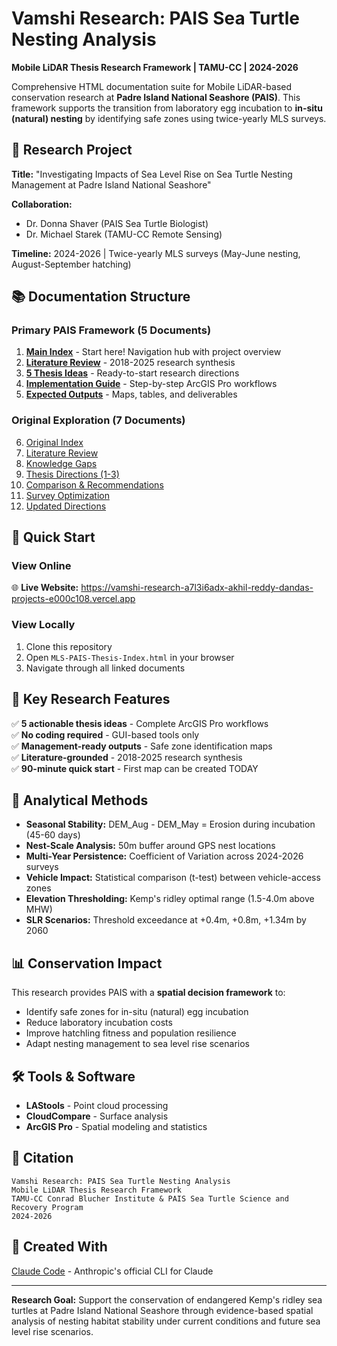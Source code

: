 # Vamshi Research: PAIS Sea Turtle Nesting Analysis

**Mobile LiDAR Thesis Research Framework | TAMU-CC | 2024-2026**

Comprehensive HTML documentation suite for Mobile LiDAR-based conservation research at **Padre Island National Seashore (PAIS)**. This framework supports the transition from laboratory egg incubation to **in-situ (natural) nesting** by identifying safe zones using twice-yearly MLS surveys.

## 🎯 Research Project

**Title:** "Investigating Impacts of Sea Level Rise on Sea Turtle Nesting Management at Padre Island National Seashore"

**Collaboration:**
- Dr. Donna Shaver (PAIS Sea Turtle Biologist)
- Dr. Michael Starek (TAMU-CC Remote Sensing)

**Timeline:** 2024-2026 | Twice-yearly MLS surveys (May-June nesting, August-September hatching)

## 📚 Documentation Structure

### **Primary PAIS Framework** (5 Documents)

1. **[Main Index](MLS-PAIS-Thesis-Index.html)** - Start here! Navigation hub with project overview
2. **[Literature Review](MLS-PAIS-Literature-Review.html)** - 2018-2025 research synthesis
3. **[5 Thesis Ideas](MLS-PAIS-Thesis-Ideas.html)** - Ready-to-start research directions
4. **[Implementation Guide](MLS-PAIS-Implementation-Guide.html)** - Step-by-step ArcGIS Pro workflows
5. **[Expected Outputs](MLS-PAIS-Expected-Outputs.html)** - Maps, tables, and deliverables

### **Original Exploration** (7 Documents)

6. [Original Index](MLS-Thesis-Index.html)
7. [Literature Review](MLS-Literature-Review.html)
8. [Knowledge Gaps](MLS-Knowledge-Gaps.html)
9. [Thesis Directions (1-3)](MLS-Thesis-Directions.html)
10. [Comparison & Recommendations](MLS-Comparison-Recommendations.html)
11. [Survey Optimization](MLS-Survey-Optimization.html)
12. [Updated Directions](MLS-NEW-Thesis-Directions-Updated.html)

## 🚀 Quick Start

### View Online
🌐 **Live Website:** https://vamshi-research-a7l3i6adx-akhil-reddy-dandas-projects-e000c108.vercel.app

### View Locally
1. Clone this repository
2. Open `MLS-PAIS-Thesis-Index.html` in your browser
3. Navigate through all linked documents

## 🎯 Key Research Features

✅ **5 actionable thesis ideas** - Complete ArcGIS Pro workflows  
✅ **No coding required** - GUI-based tools only  
✅ **Management-ready outputs** - Safe zone identification maps  
✅ **Literature-grounded** - 2018-2025 research synthesis  
✅ **90-minute quick start** - First map can be created TODAY  

## 🔬 Analytical Methods

- **Seasonal Stability:** DEM_Aug - DEM_May = Erosion during incubation (45-60 days)
- **Nest-Scale Analysis:** 50m buffer around GPS nest locations  
- **Multi-Year Persistence:** Coefficient of Variation across 2024-2026 surveys
- **Vehicle Impact:** Statistical comparison (t-test) between vehicle-access zones
- **Elevation Thresholding:** Kemp's ridley optimal range (1.5-4.0m above MHW)
- **SLR Scenarios:** Threshold exceedance at +0.4m, +0.8m, +1.34m by 2060

## 📊 Conservation Impact

This research provides PAIS with a **spatial decision framework** to:
- Identify safe zones for in-situ (natural) egg incubation
- Reduce laboratory incubation costs
- Improve hatchling fitness and population resilience
- Adapt nesting management to sea level rise scenarios

## 🛠️ Tools & Software

- **LAStools** - Point cloud processing
- **CloudCompare** - Surface analysis  
- **ArcGIS Pro** - Spatial modeling and statistics

## 📖 Citation

```
Vamshi Research: PAIS Sea Turtle Nesting Analysis
Mobile LiDAR Thesis Research Framework
TAMU-CC Conrad Blucher Institute & PAIS Sea Turtle Science and Recovery Program
2024-2026
```

## 🤖 Created With

[Claude Code](https://claude.com/claude-code) - Anthropic's official CLI for Claude

---

**Research Goal:** Support the conservation of endangered Kemp's ridley sea turtles at Padre Island National Seashore through evidence-based spatial analysis of nesting habitat stability under current conditions and future sea level rise scenarios.
